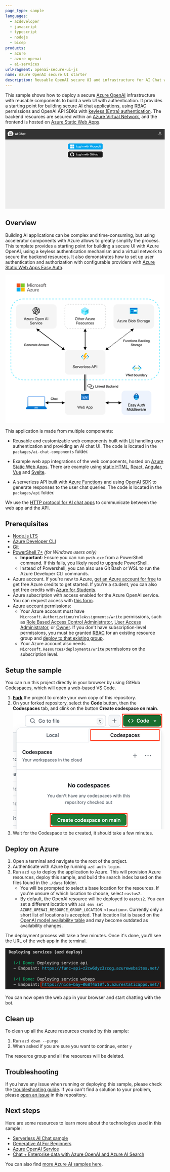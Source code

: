 ```yaml
---
page_type: sample
languages:
  - azdeveloper
  - javascript
  - typescript
  - nodejs
  - bicep
products:
  - azure
  - azure-openai
  - ai-services
urlFragment: openai-secure-ui-js
name: Azure OpenAI secure UI starter
description: Reusable OpenAI secure UI and infrastructure for AI Chat with Azure.
---
```


<!-- Learn samples onboarding: https://review.learn.microsoft.com/en-us/help/contribute/samples/process/onboarding?branch=main -->
<!-- prettier-ignore -->
This sample shows how to deploy a secure [Azure OpenAI](https://learn.microsoft.com/azure/ai-services/openai/overview) infrastructure with reusable components to build a web UI with authentication. It provides a starting point for building secure AI chat applications, using [RBAC](https://learn.microsoft.com/azure/role-based-access-control/built-in-roles) permissions and OpenAI API SDKs with [keyless (Entra) authentication](https://learn.microsoft.com/entra/identity/managed-identities-azure-resources/overview). The backend resources are secured within an [Azure Virtual Network](https://learn.microsoft.com/azure/virtual-network/overview), and the frontend is hosted on [Azure Static Web Apps](https://learn.microsoft.com/azure/static-web-apps/overview).

![Animation showing the chat app in action](./images/demo.gif)

## Overview

Building AI applications can be complex and time-consuming, but using accelerator components with Azure allows to greatly simplify the process. This template provides a starting point for building a secure UI with Azure OpenAI, using a keyless authentication mechanism and a virtual network to secure the backend resources. It also demonstrates how to set up user authentication and authorization with configurable providers with [Azure Static Web Apps Easy Auth](https://learn.microsoft.com/azure/static-web-apps/authentication-authorization).


![Application architecture](./images/architecture-secure.drawio.png)

This application is made from multiple components:

- Reusable and customizable web components built with [Lit](https://lit.dev) handling user authentication and providing an AI chat UI. The code is located in the `packages/ai-chat-components` folder.

- Example web app integrations of the web components, hosted on [Azure Static Web Apps](https://learn.microsoft.com/azure/static-web-apps/overview). There are example using [static HTML](./packages/webapp-html/), [React](./packages/web-app-react/), [Angular](./packages/webapp-angular/), [Vue](./packages/webapp-vue/) and [Svelte](./packages/webapp-svelte/).

- A serverless API built with [Azure Functions](https://learn.microsoft.com/azure/azure-functions/functions-overview?pivots=programming-language-javascript) and using [OpenAI SDK](https://github.com/openai/openai-node) to generate responses to the user chat queries. The code is located in the `packages/api` folder.

We use the [HTTP protocol for AI chat apps](https://aka.ms/chatprotocol) to communicate between the web app and the API.

## Prerequisites

- [Node.js LTS](https://nodejs.org/download/)
- [Azure Developer CLI](https://aka.ms/azure-dev/install)
- [Git](https://git-scm.com/downloads)
- [PowerShell 7+](https://github.com/powershell/powershell) _(for Windows users only)_
  - **Important**: Ensure you can run `pwsh.exe` from a PowerShell command. If this fails, you likely need to upgrade PowerShell.
  - Instead of Powershell, you can also use Git Bash or WSL to run the Azure Developer CLI commands.
- Azure account. If you're new to Azure, [get an Azure account for free](https://azure.microsoft.com/free) to get free Azure credits to get started. If you're a student, you can also get free credits with [Azure for Students](https://aka.ms/azureforstudents).
- Azure subscription with access enabled for the Azure OpenAI service. You can request access with [this form](https://aka.ms/oaiapply).
- Azure account permissions:
  - Your Azure account must have `Microsoft.Authorization/roleAssignments/write` permissions, such as [Role Based Access Control Administrator](https://learn.microsoft.com/azure/role-based-access-control/built-in-roles#role-based-access-control-administrator-preview), [User Access Administrator](https://learn.microsoft.com/azure/role-based-access-control/built-in-roles#user-access-administrator), or [Owner](https://learn.microsoft.com/azure/role-based-access-control/built-in-roles#owner). If you don't have subscription-level permissions, you must be granted [RBAC](https://learn.microsoft.com/azure/role-based-access-control/built-in-roles#role-based-access-control-administrator-preview) for an existing resource group and [deploy to that existing group](docs/deploy_existing.md#resource-group).
  - Your Azure account also needs `Microsoft.Resources/deployments/write` permissions on the subscription level.

## Setup the sample

You can run this project directly in your browser by using GitHub Codespaces, which will open a web-based VS Code.

1. [**Fork**](https://github.com/Azure-Samples/openai-secure-ui-js/fork) the project to create your own copy of this repository.
2. On your forked repository, select the **Code** button, then the **Codespaces** tab, and clink on the button **Create codespace on main**.
   ![Screenshot showing how to create a new codespace](./images/codespaces.png)
3. Wait for the Codespace to be created, it should take a few minutes.

## Deploy on Azure

1. Open a terminal and navigate to the root of the project.
2. Authenticate with Azure by running `azd auth login`.
3. Run `azd up` to deploy the application to Azure. This will provision Azure resources, deploy this sample, and build the search index based on the files found in the `./data` folder.
   - You will be prompted to select a base location for the resources. If you're unsure of which location to choose, select `eastus2`.
   - By default, the OpenAI resource will be deployed to `eastus2`. You can set a different location with `azd env set AZURE_OPENAI_RESOURCE_GROUP_LOCATION <location>`. Currently only a short list of locations is accepted. That location list is based on the [OpenAI model availability table](https://learn.microsoft.com/azure/ai-services/openai/concepts/models#standard-deployment-model-availability) and may become outdated as availability changes.

The deployment process will take a few minutes. Once it's done, you'll see the URL of the web app in the terminal.

![Screenshot of the azd up command result](./images/azd-up.png)

You can now open the web app in your browser and start chatting with the bot.

## Clean up

To clean up all the Azure resources created by this sample:

1. Run `azd down --purge`
2. When asked if you are sure you want to continue, enter `y`

The resource group and all the resources will be deleted.

## Troubleshooting

If you have any issue when running or deploying this sample, please check the [troubleshooting guide](./troubleshooting.md). If you can't find a solution to your problem, please [open an issue](https://github.com/Azure-Samples/openai-secure-ui-js/issues) in this repository.

## Next steps

Here are some resources to learn more about the technologies used in this sample:

- [Serverless AI Chat sample](https://github.com/Azure-Samples/serverless-chat-langchainjs)
- [Generative AI For Beginners](https://github.com/microsoft/generative-ai-for-beginners)
- [Azure OpenAI Service](https://learn.microsoft.com/azure/ai-services/openai/overview)
- [Chat + Enterprise data with Azure OpenAI and Azure AI Search](https://github.com/Azure-Samples/azure-search-openai-javascript)

You can also find [more Azure AI samples here](https://github.com/Azure-Samples/azureai-samples).

